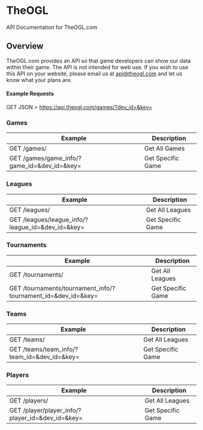 # TheOGL
API Documentation for TheOGL.com

## Overview

TheOGL.com provides an API so that game developers can show our data within their game. The API is not intended for web use. If you wish to use this API on your website, please email us at api@theogl.com and let us know what your plans are.

#### Example Requests

GET JSON > https://api.theogl.com/games/?dev_id=&key=

### Games

| Example | Description |
| ---- | --------------- |
| GET /games/ | Get All Games |
| GET /games/game_info/?game_id=&dev_id=&key= | Get Specific Game |

### Leagues

| Example | Description |
| ---- | --------------- |
| GET /leagues/ | Get All Leagues |
| GET /leagues/league_info/?league_id=&dev_id=&key= | Get Specific Game |

### Tournaments

| Example | Description |
| ---- | --------------- |
| GET /tournaments/ | Get All Leagues |
| GET /tournaments/tournament_info/?tournament_id=&dev_id=&key= | Get Specific Game |

### Teams

| Example | Description |
| ---- | --------------- |
| GET /teams/ | Get All Leagues |
| GET /teams/team_info/?team_id=&dev_id=&key= | Get Specific Game |

### Players

| Example | Description |
| ---- | --------------- |
| GET /players/ | Get All Leagues |
| GET /player/player_info/?player_id=&dev_id=&key= | Get Specific Game |
